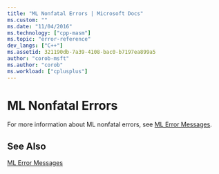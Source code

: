 ```yaml
---
title: "ML Nonfatal Errors | Microsoft Docs"
ms.custom: ""
ms.date: "11/04/2016"
ms.technology: ["cpp-masm"]
ms.topic: "error-reference"
dev_langs: ["C++"]
ms.assetid: 321190db-7a39-4108-bac0-b7197ea899a5
author: "corob-msft"
ms.author: "corob"
ms.workload: ["cplusplus"]
---
```

# ML Nonfatal Errors
For more information about ML nonfatal errors, see [ML Error Messages](../../assembler/masm/ml-error-messages.md).

## See Also
[ML Error Messages](../../assembler/masm/ml-error-messages.md)<br/>